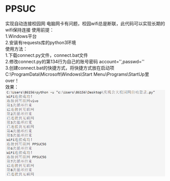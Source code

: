 # PPSUC
实现自动连接校园网
电脑网卡有问题，校园wifi总是断联，此代码可以实现长期的wifi保持连接
使用前提：  
1.Windows平台  
2.安装有requests库的python3环境  
使用方法：  
1.下载connect.py文件，connect.bat文件  
2.修改connect.py的第134行为自己的账号密码 account='',passwd=''  
3.创建connect.bat的快捷方式，将快捷方式放在启动项C:\ProgramData\Microsoft\Windows\Start Menu\Programs\StartUp里  
over！  
效果：  
![效果图](https://github.com/123yonghu/PPSUC/blob/main/%E6%95%88%E6%9E%9C%E5%9B%BE.png)
